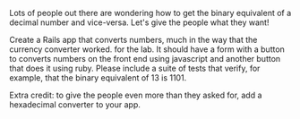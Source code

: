 Lots of people out there are wondering how to get the binary equivalent of a decimal number and vice-versa.
Let's give the people what they want!

Create a Rails app that converts numbers, much in the way that the currency converter worked.
for the lab. 
It should have a form with a button to converts numbers on the front end using javascript and another button that does it using ruby.
Please include a suite of tests that verify, for example, that the binary equivalent of 13 is 1101.

Extra credit: to give the people even more than they asked for, add a hexadecimal converter to your app.